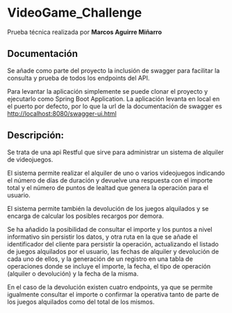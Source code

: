 # VideoGame_Challenge
Prueba técnica realizada por **Marcos Aguirre Miñarro** 

## Documentación
Se añade como parte del proyecto la inclusión de swagger para facilitar la consulta y prueba de todos los endpoints del API.

Para levantar la aplicación simplemente se puede clonar el proyecto y ejecutarlo como Spring Boot Application. La aplicación levanta en local en el puerto por defecto, por lo que la url de la documentación de swagger es <a href="http://localhost:8080/swagger-ui.html" target="_blank">http://localhost:8080/swagger-ui.html</a>



## Descripción: 
Se trata de una api Restful que sirve para administrar un sistema de alquiler de videojuegos.

El sistema permite realizar el alquiler de uno o varios videojuegos indicando el número de días de duración y devuelve una respuesta con el importe total y el número de puntos de lealtad que genera la operación para el usuario.

El sistema permite también la devolución de los juegos alquilados y se encarga de calcular los posibles recargos por demora.

Se ha añadido la posibilidad de consultar el importe y los puntos a nivel informativo sin persistir los datos, y otra ruta en la que se añade el identificador del cliente para persistir la operación, actualizando el listado de juegos alquilados por el usuario, las fechas de alquiler y devolución de cada uno de ellos, y la generación de un registro en una tabla de operaciones donde se incluye el importe, la fecha, el tipo de operación (alquiler o devolución) y la fecha de la misma.

En el caso de la devolución existen cuatro endpoints, ya que se permite igualmente consultar el importe o confirmar la operativa tanto de parte de los juegos alquilados como del total de los mismos. 
